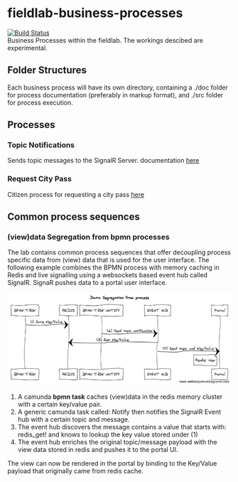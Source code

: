 # fieldlab-business-processes
[![Build Status](https://travis-ci.org/wigo4it/fieldlab-business-processes.svg?branch=master)](https://travis-ci.org/wigo4it/fieldlab-business-processes)  
Business Processes within the fieldlab. The workings descibed are experimental.

## Folder Structures

Each business process will have its own directory, containing a ./doc folder for process documentation (preferably in markup format), and ./src folder for process execution.

## Processes

### Topic Notifications
Sends topic messages to the SignalR Server.
documentation [here](./notification/README.md)

### Request City Pass
Citizen process for requesting a city pass [here](./city-pass/doc/readme.md)

## Common process sequences

### (view)data Segregation from bpmn processes

The lab contains common process sequences that offer decoupling process specific data from (view) data that is used for the user interface. The following example combines the BPMN process with memory caching in Redis and live signalling using a websockets based event hub called SignalR. SignaR pushes data to a portal user interface.

![data-segregation-from-process](./common/sequences/data-segregation-from-process.png)

1. A camunda **bpmn task** caches (view)data in the redis memory cluster with a certain key/value pair.
2. A generic camunda task called: Notify then notifies the SignalR Event hub with a certain topic and message.
3. The event hub discovers the message contains a value that starts with: redis_get! and knows to lookup the key value stored under (1)
4. The event hub enriches the original topic/message payload with the view data stored in redis and pushes it to the portal UI.

The view can now be rendered in the portal by binding to the Key/Value payload that originally came from redis cache.